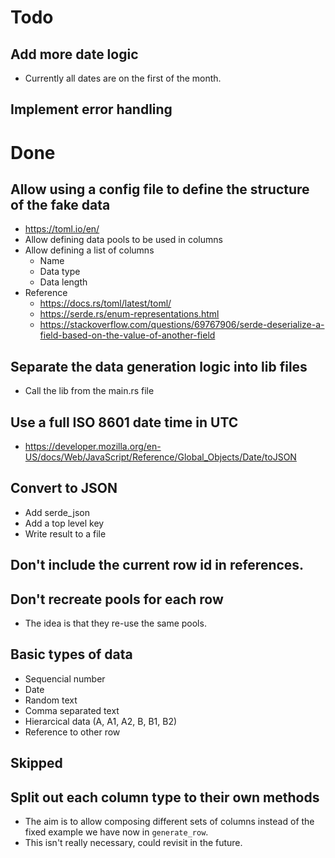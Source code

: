 # Todo


## Add more date logic
* Currently all dates are on the first of the month.

## Implement error handling


# Done

## Allow using a config file to define the structure of the fake data
* https://toml.io/en/
* Allow defining data pools to be used in columns
* Allow defining a list of columns
    * Name
    * Data type
    * Data length
* Reference
    * https://docs.rs/toml/latest/toml/
    * https://serde.rs/enum-representations.html
    * https://stackoverflow.com/questions/69767906/serde-deserialize-a-field-based-on-the-value-of-another-field

## Separate the data generation logic into lib files
* Call the lib from the main.rs file

## Use a full ISO 8601 date time in UTC
* https://developer.mozilla.org/en-US/docs/Web/JavaScript/Reference/Global_Objects/Date/toJSON

## Convert to JSON
* Add serde_json
* Add a top level key
* Write result to a file

## Don't include the current row id in references.

## Don't recreate pools for each row
* The idea is that they re-use the same pools.

## Basic types of data
* Sequencial number
* Date
* Random text
* Comma separated text
* Hierarcical data (A, A1, A2, B, B1, B2)
* Reference to other row


## Skipped

## Split out each column type to their own methods
* The aim is to allow composing different sets of columns instead of the fixed example we have now in `generate_row`.
* This isn't really necessary, could revisit in the future.

